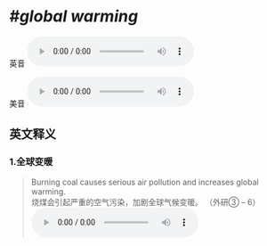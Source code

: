 # ***\#global warming*** 
英音
<audio src="./media/global warming1.aac" controls="controls"></audio>

美音
<audio src="./media/global warming2.aac" controls="controls"></audio>



  

英文释义
---
### 1.**全球变暖**  

 > Burning coal causes serious air pollution and increases global warming.  
 > 烧煤会引起严重的空气污染，加剧全球气候变暖。  （外研③ – 6）  
<audio src="./media/global-2.aac" controls="controls"></audio>



